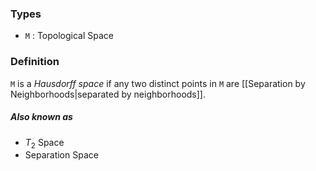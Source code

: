 ### Types
- `M` : Topological Space
### Definition
`M` is a *Hausdorff space* if any two distinct points in `M` are [[Separation by Neighborhoods|separated by neighborhoods]]. 
##### Also known as
- $T_2$ Space
- Separation Space 
